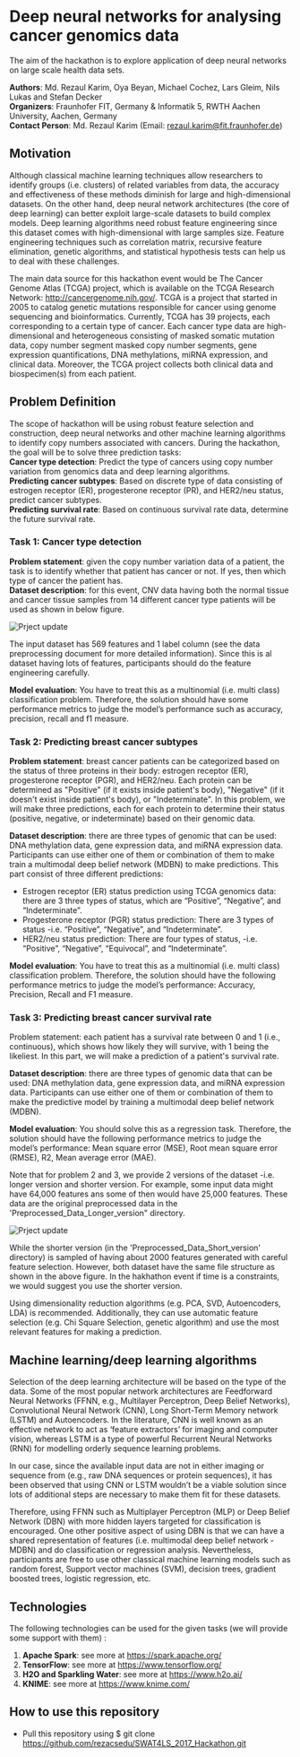 # Deep neural networks for analysing cancer genomics data 
The aim of the hackathon is to explore application of  deep neural networks on large scale health data sets.

**Authors**: Md. Rezaul Karim, Oya Beyan, Michael Cochez, Lars Gleim, Nils Lukas and Stefan Decker    
**Organizers**: Fraunhofer FIT, Germany & Informatik 5, RWTH Aachen University, Aachen, Germany   
**Contact Person**: Md. Rezaul Karim (Email: rezaul.karim@fit.fraunhofer.de)    
## Motivation
Although classical machine learning techniques allow researchers to identify groups (i.e. clusters) of related variables from data, the accuracy and effectiveness of these methods diminish for large and high-dimensional datasets. On the other hand, deep neural network architectures (the core of deep learning) can better exploit large-scale datasets to build complex models. Deep learning algorithms need robust feature engineering since this dataset comes with high-dimensional with large samples size. Feature engineering techniques such as correlation matrix, recursive feature elimination, genetic algorithms, and statistical hypothesis tests can help us to deal with these challenges. 

The main data source for this hackathon event would be The Cancer Genome Atlas (TCGA) project, which is available on the TCGA Research Network: http://cancergenome.nih.gov/. TCGA is a project that started in 2005 to catalog genetic mutations responsible for cancer using genome sequencing and bioinformatics. Currently, TCGA has 39 projects, each corresponding to a certain type of cancer. Each cancer type data are high-dimensional and heterogeneous consisting of masked somatic mutation data, copy number segment masked copy number segments, gene expression quantifications, DNA methylations, miRNA expression, and clinical data. Moreover, the TCGA project collects both clinical data and biospecimen(s) from each patient.

## Problem Definition
The scope of hackathon will be  using robust feature selection and construction, deep neural networks and other machine learning algorithms to  identify copy numbers associated with cancers.  During the hackathon, the goal will be  to solve three prediction tasks:  
**Cancer type detection**: Predict the type of cancers using copy number variation from genomics data and deep learning algorithms.  
**Predicting cancer subtypes**: Based on discrete type of data consisting of estrogen receptor (ER), progesterone receptor (PR), and HER2/neu status, predict cancer subtypes.  
**Predicting survival rate**: Based on continuous survival rate data, determine the future survival rate.  

### Task 1: Cancer type detection
**Problem statement**: given the copy number variation data of a patient, the task is to identify whether that patient has cancer or not. If yes, then which type of cancer the patient has.   
**Dataset description**: for this event, CNV data having both the normal tissue and cancer tissue samples from 14 different cancer type patients will be used as shown in below figure. 

![Prject update](CancerType2.png)

The input dataset has 569 features and 1 label column (see the data preprocessing document for more detailed information). Since this is al dataset having lots of features, participants should do the feature engineering carefully.    

**Model evaluation**: You have to treat this as a multinomial (i.e. multi class) classification problem. Therefore, the solution should have some performance metrics to judge the model’s performance such as accuracy, precision, recall and f1 measure.   

### Task 2: Predicting breast cancer subtypes
**Problem statement**: breast cancer patients can be categorized based on the status of three proteins in their body: estrogen receptor (ER), progesterone receptor (PGR), and HER2/neu. Each protein can be determined as "Positive" (if it exists inside patient's body), "Negative" (if it doesn't exist inside patient's body), or "Indeterminate". In this problem, we will make three predictions, each for each protein to determine their status (positive, negative, or indeterminate) based on their genomic data. 

**Dataset description**: there are three types of genomic that can be used: DNA methylation data, gene expression data, and miRNA expression data. Participants can use either one of them or combination of them to make train a multimodal deep belief network (MDBN) to make predictions. This part consist of three different predictions:  
- Estrogen receptor (ER) status prediction using TCGA genomics data: there are 3 three types of status, which are “Positive”, “Negative”, and “Indeterminate”. 
- Progesterone receptor (PGR) status prediction: There are 3 types of status -i.e. “Positive”, “Negative”, and “Indeterminate”. 
- HER2/neu status prediction: There are four types of status, -i.e. “Positive”, “Negative”, “Equivocal”, and “Indeterminate”.

**Model evaluation**: You have to treat this as a multinomial (i.e. multi class) classification problem. Therefore, the solution should have the following performance metrics to judge the model’s performance:  Accuracy, Precision, Recall and F1 measure.

### Task 3: Predicting breast cancer survival rate
Problem statement: each patient has a survival rate between 0 and 1 (i.e., continuous), which shows how likely they will survive, with 1 being the likeliest. In this part, we will make a prediction of a patient's survival rate. 

**Dataset description**: there are three types of genomic data that can be used: DNA methylation data, gene expression data, and miRNA expression data. Participants can use either one of them or combination of them to make the predictive model by training a multimodal deep belief network (MDBN).

**Model evaluation**: You should solve this as a regression task. Therefore, the solution should have the following performance metrics to judge the model’s performance:   Mean square error (MSE),  Root mean square error (RMSE), R2, Mean average error (MAE).

Note that for problem 2 and 3, we provide 2 versions of the dataset -i.e. longer version and shorter version. For example, some input data might have 64,000 features ans some of then would have 25,000 features. These data are the original preprocessed data in the 'Preprocessed_Data_Longer_version" directory. 

![Prject update](Data.png)

While the shorter version (in the 'Preprocessed_Data_Short_version' directory) is sampled of having about 2000 features generated with careful feature selection. However, both dataset have the same file structure as shown in the above figure. In the hakhathon event if time is a constraints, we would suggest you use the shorter version. 

Using dimensionality reduction algorithms  (e.g. PCA, SVD, Autoencoders, LDA) is recommended. Additionally, they can use automatic feature selection  (e.g. Chi Square Selection, genetic algorithm) and use the most relevant features for making a prediction. 

## Machine learning/deep learning algorithms
Selection of the deep learning architecture will be based on the type of the data. Some of the most popular network architectures are Feedforward Neural Networks (FFNN, e.g., Multilayer Perceptron, Deep Belief Networks), Convolutional Neural Network (CNN), Long Short-Term Memory network (LSTM) and Autoencoders. In the literature, CNN is well known as an effective network to act as ‘feature extractors’ for imaging and computer vision, whereas LSTM is a type of powerful Recurrent Neural Networks (RNN) for modelling orderly sequence learning problems. 

In our case, since the available input data are not in either imaging or sequence from (e.g., raw DNA sequences or protein sequences), it has been observed that using CNN or LSTM wouldn’t be a viable solution since lots of additional steps are necessary to make them fit for these datasets. 

Therefore, using FFNN such as Multiplayer Perceptron (MLP) or Deep Belief Network (DBN) with more hidden layers targeted for classification is encouraged. One other positive aspect of using DBN is that we can have a shared representation of features (i.e. multimodal deep belief network - MDBN) and do classification or regression analysis.  Nevertheless, participants are free to use other classical machine learning models such as random forest, Support vector machines (SVM), decision trees, gradient boosted trees, logistic regression, etc. 
 
## Technologies
The following technologies can be used for the given tasks (we will provide some support with them) :
1. **Apache Spark**: see more at  https://spark.apache.org/
2. **TensorFlow**: see more at https://www.tensorflow.org/
3. **H2O and Sparkling Water**: see more at https://www.h2o.ai/
4. **KNIME**: see more at https://www.knime.com/ 
 
## How to use this repository
- Pull this repository using $ git clone https://github.com/rezacsedu/SWAT4LS_2017_Hackathon.git
